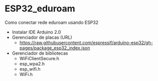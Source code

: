 # ESP32_eduroam
Como conectar rede eduroam usando ESP32

* Instalar IDE Arduino 2.0
* Gerenciador de placas (URL)
  * https://raw.githubusercontent.com/espressif/arduino-esp32/gh-pages/package_esp32_index.json
* Gerenciador de bibliotecas 
  * WiFiClientSecure.h
  * esp_wpa2.h
  * esp_wifi.h
  * WiFi.h
